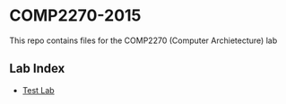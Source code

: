# COMP2270-2015

This repo contains files for the COMP2270 (Computer Archietecture) lab 

## Lab Index

* [Test Lab](https://github.com/hypereddie/COMP2270-2015/tree/master/Test%20Lab)
